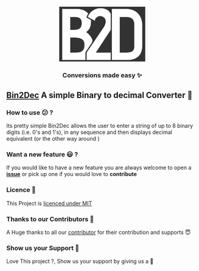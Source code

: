 <p align="center">
	<a src="https://krishguptadev.github.io/bin2dec">
		<img src="./images/B2D.png" width="45%" height="45%">
	</a>
	<h3 align="center">Conversions made easy ✨</h3>

</p>


## [Bin2Dec](https://krishguptadev.github.io/bin2dec) A simple Binary to decimal Converter 🍒

### How to use 😕 ?

Its pretty simple Bin2Dec allows the user to enter a string of up to 8 binary digits (i.e. 0's and 1's), in any sequence and then displays decimal equivalent (or the other way around )

### Want a new feature 😃 ?

If you would like to have a new feature you are always welcome to open a [**issue**](https://github.com/krishguptadev/Bin2Dec/issues) or pick up one if you would love to **contribute**

### Licence 📇

This Project is [licenced under MIT](Licence)


### Thanks to our Contributors 💙

A Huge thanks to all our [contributor](https://github.com/krishguptadev/Bin2Dec/graphs/contributors) for their contribution and supports 😇

### Show us your Support 🤝

Love This project ?, Show us your support by giving us a 🌟
